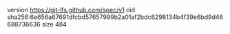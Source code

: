 version https://git-lfs.github.com/spec/v1
oid sha256:6e656a67691dfcbd57657999b2a01af2bdc6298134b4f39e6bd9d46688736636
size 484
